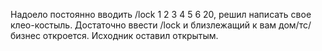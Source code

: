 Надоело постоянно вводить /lock 1 2 3 4 5 6 20, решил написать свое клео-костыль.
Достаточно ввести /lock и близлежащий к вам дом/тс/бизнес откроется. 
Исходник оставил открытым.

